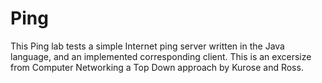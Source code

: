 # Ping
This Ping lab tests a simple Internet ping server written in the Java language, and an implemented corresponding client. This is an excersize from Computer Networking a Top Down approach by Kurose and Ross.
